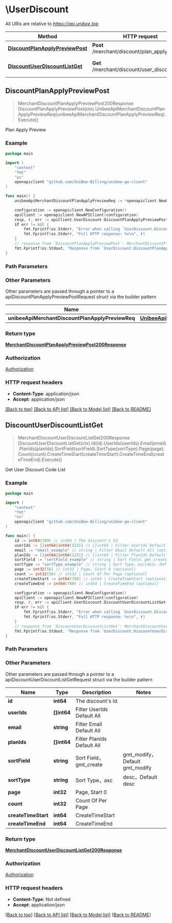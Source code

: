 # \UserDiscount

All URIs are relative to *https://api.unibee.top*

Method | HTTP request | Description
------------- | ------------- | -------------
[**DiscountPlanApplyPreviewPost**](UserDiscount.md#DiscountPlanApplyPreviewPost) | **Post** /merchant/discount/plan_apply_preview | Plan Apply Preview
[**DiscountUserDiscountListGet**](UserDiscount.md#DiscountUserDiscountListGet) | **Get** /merchant/discount/user_discount_list | Get User Discount Code List



## DiscountPlanApplyPreviewPost

> MerchantDiscountPlanApplyPreviewPost200Response DiscountPlanApplyPreviewPost(ctx).UnibeeApiMerchantDiscountPlanApplyPreviewReq(unibeeApiMerchantDiscountPlanApplyPreviewReq).Execute()

Plan Apply Preview



### Example

```go
package main

import (
	"context"
	"fmt"
	"os"
	openapiclient "github.com/UniBee-Billing/unibee-go-client"
)

func main() {
	unibeeApiMerchantDiscountPlanApplyPreviewReq := *openapiclient.NewUnibeeApiMerchantDiscountPlanApplyPreviewReq("Code_example") // UnibeeApiMerchantDiscountPlanApplyPreviewReq | 

	configuration := openapiclient.NewConfiguration()
	apiClient := openapiclient.NewAPIClient(configuration)
	resp, r, err := apiClient.UserDiscount.DiscountPlanApplyPreviewPost(context.Background()).UnibeeApiMerchantDiscountPlanApplyPreviewReq(unibeeApiMerchantDiscountPlanApplyPreviewReq).Execute()
	if err != nil {
		fmt.Fprintf(os.Stderr, "Error when calling `UserDiscount.DiscountPlanApplyPreviewPost``: %v\n", err)
		fmt.Fprintf(os.Stderr, "Full HTTP response: %v\n", r)
	}
	// response from `DiscountPlanApplyPreviewPost`: MerchantDiscountPlanApplyPreviewPost200Response
	fmt.Fprintf(os.Stdout, "Response from `UserDiscount.DiscountPlanApplyPreviewPost`: %v\n", resp)
}
```

### Path Parameters



### Other Parameters

Other parameters are passed through a pointer to a apiDiscountPlanApplyPreviewPostRequest struct via the builder pattern


Name | Type | Description  | Notes
------------- | ------------- | ------------- | -------------
 **unibeeApiMerchantDiscountPlanApplyPreviewReq** | [**UnibeeApiMerchantDiscountPlanApplyPreviewReq**](UnibeeApiMerchantDiscountPlanApplyPreviewReq.md) |  | 

### Return type

[**MerchantDiscountPlanApplyPreviewPost200Response**](MerchantDiscountPlanApplyPreviewPost200Response.md)

### Authorization

[Authorization](../README.md#Authorization)

### HTTP request headers

- **Content-Type**: application/json
- **Accept**: application/json

[[Back to top]](#) [[Back to API list]](../README.md#documentation-for-api-endpoints)
[[Back to Model list]](../README.md#documentation-for-models)
[[Back to README]](../README.md)


## DiscountUserDiscountListGet

> MerchantDiscountUserDiscountListGet200Response DiscountUserDiscountListGet(ctx).Id(id).UserIds(userIds).Email(email).PlanIds(planIds).SortField(sortField).SortType(sortType).Page(page).Count(count).CreateTimeStart(createTimeStart).CreateTimeEnd(createTimeEnd).Execute()

Get User Discount Code List



### Example

```go
package main

import (
	"context"
	"fmt"
	"os"
	openapiclient "github.com/UniBee-Billing/unibee-go-client"
)

func main() {
	id := int64(789) // int64 | The discount's Id
	userIds := []int64{int64(123)} // []int64 | Filter UserIds Default All (optional)
	email := "email_example" // string | Filter Email Default All (optional)
	planIds := []int64{int64(123)} // []int64 | Filter PlanIds Default All (optional)
	sortField := "sortField_example" // string | Sort Field，gmt_create|gmt_modify，Default gmt_modify (optional)
	sortType := "sortType_example" // string | Sort Type，asc|desc，Default desc (optional)
	page := int32(56) // int32 | Page, Start 0 (optional)
	count := int32(56) // int32 | Count Of Per Page (optional)
	createTimeStart := int64(789) // int64 | CreateTimeStart (optional)
	createTimeEnd := int64(789) // int64 | CreateTimeEnd (optional)

	configuration := openapiclient.NewConfiguration()
	apiClient := openapiclient.NewAPIClient(configuration)
	resp, r, err := apiClient.UserDiscount.DiscountUserDiscountListGet(context.Background()).Id(id).UserIds(userIds).Email(email).PlanIds(planIds).SortField(sortField).SortType(sortType).Page(page).Count(count).CreateTimeStart(createTimeStart).CreateTimeEnd(createTimeEnd).Execute()
	if err != nil {
		fmt.Fprintf(os.Stderr, "Error when calling `UserDiscount.DiscountUserDiscountListGet``: %v\n", err)
		fmt.Fprintf(os.Stderr, "Full HTTP response: %v\n", r)
	}
	// response from `DiscountUserDiscountListGet`: MerchantDiscountUserDiscountListGet200Response
	fmt.Fprintf(os.Stdout, "Response from `UserDiscount.DiscountUserDiscountListGet`: %v\n", resp)
}
```

### Path Parameters



### Other Parameters

Other parameters are passed through a pointer to a apiDiscountUserDiscountListGetRequest struct via the builder pattern


Name | Type | Description  | Notes
------------- | ------------- | ------------- | -------------
 **id** | **int64** | The discount&#39;s Id | 
 **userIds** | **[]int64** | Filter UserIds Default All | 
 **email** | **string** | Filter Email Default All | 
 **planIds** | **[]int64** | Filter PlanIds Default All | 
 **sortField** | **string** | Sort Field，gmt_create|gmt_modify，Default gmt_modify | 
 **sortType** | **string** | Sort Type，asc|desc，Default desc | 
 **page** | **int32** | Page, Start 0 | 
 **count** | **int32** | Count Of Per Page | 
 **createTimeStart** | **int64** | CreateTimeStart | 
 **createTimeEnd** | **int64** | CreateTimeEnd | 

### Return type

[**MerchantDiscountUserDiscountListGet200Response**](MerchantDiscountUserDiscountListGet200Response.md)

### Authorization

[Authorization](../README.md#Authorization)

### HTTP request headers

- **Content-Type**: Not defined
- **Accept**: application/json

[[Back to top]](#) [[Back to API list]](../README.md#documentation-for-api-endpoints)
[[Back to Model list]](../README.md#documentation-for-models)
[[Back to README]](../README.md)

